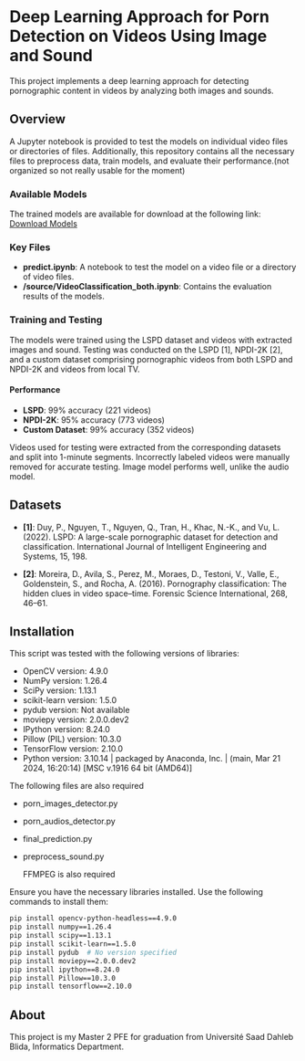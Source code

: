 # Deep Learning Approach for Porn Detection on Videos Using Image and Sound

This project implements a deep learning approach for detecting pornographic content in videos by analyzing both images and sounds.

## Overview

A Jupyter notebook is provided to test the models on individual video files or directories of files. Additionally, this repository contains all the necessary files to preprocess data, train models, and evaluate their performance.(not organized so not really usable for the moment)
### Available Models

The trained models are available for download at the following link:
[Download Models](https://drive.google.com/drive/folders/1CEwlOINEgbiC2PGFgF5fpSExXv9BONcw?usp=sharing)

### Key Files

- **predict.ipynb**: A notebook to test the model on a video file or a directory of video files.
- **/source/VideoClassification_both.ipynb**: Contains the evaluation results of the models.

### Training and Testing

The models were trained using the LSPD dataset and videos with extracted images and sound. Testing was conducted on the LSPD [1], NPDI-2K [2], and a custom dataset comprising pornographic videos from both LSPD and NPDI-2K and videos from local TV.

#### Performance

- **LSPD**: 99% accuracy (221 videos)
- **NPDI-2K**: 95% accuracy (773 videos)
- **Custom Dataset**: 99% accuracy (352 videos)

Videos used for testing were extracted from the corresponding datasets and split into 1-minute segments. Incorrectly labeled videos were manually removed for accurate testing.
Image model performs well, unlike the audio model. 




## Datasets
- **[1]**: Duy, P., Nguyen, T., Nguyen, Q., Tran, H., Khac, N.-K., and Vu, L. (2022). LSPD: A large-scale pornographic dataset for detection and classification. International Journal of Intelligent Engineering and Systems, 15, 198.
   
- **[2]**: Moreira, D., Avila, S., Perez, M., Moraes, D., Testoni, V., Valle, E., Goldenstein, S., and Rocha, A. (2016). Pornography classification: The hidden clues in video space–time. Forensic Science International, 268, 46–61.






## Installation
This script was tested with the following versions of libraries:

- OpenCV version: 4.9.0
- NumPy version: 1.26.4
- SciPy version: 1.13.1
- scikit-learn version: 1.5.0
- pydub version: Not available
- moviepy version: 2.0.0.dev2
- IPython version: 8.24.0
- Pillow (PIL) version: 10.3.0
- TensorFlow version: 2.10.0
- Python version: 3.10.14 | packaged by Anaconda, Inc. | (main, Mar 21 2024, 16:20:14) [MSC v.1916 64 bit (AMD64)]

The following files are also required
- porn_images_detector.py
- porn_audios_detector.py
- final_prediction.py
- preprocess_sound.py

  FFMPEG is also required

Ensure you have the necessary libraries installed. Use the following commands to install them:

```bash
pip install opencv-python-headless==4.9.0
pip install numpy==1.26.4
pip install scipy==1.13.1
pip install scikit-learn==1.5.0
pip install pydub  # No version specified
pip install moviepy==2.0.0.dev2
pip install ipython==8.24.0
pip install Pillow==10.3.0
pip install tensorflow==2.10.0
```

## About
This project is my Master 2 PFE for graduation from Université Saad Dahleb Blida, Informatics Department.
